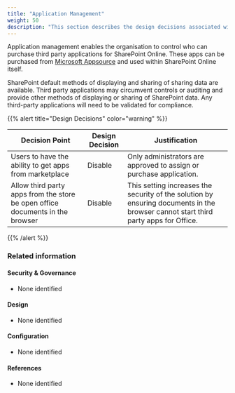 ```yaml
---
title: "Application Management"
weight: 50
description: "This section describes the design decisions associated with SharePoint Application Management for system(s) built using ASD's Blueprint for Secure Cloud."
---
```


Application management enables the organisation to control who can purchase third party applications for SharePoint Online. These apps can be purchased from [Microsoft Appsource](https://appsource.microsoft.com/marketplace/apps?product=sharepoint) and used within SharePoint Online itself.

SharePoint default methods of displaying and sharing of sharing data are available. Third party applications may circumvent controls or auditing and provide other methods of displaying or sharing of SharePoint data. Any third-party applications will need to be validated for compliance.

{{% alert title="Design Decisions" color="warning" %}}

| Decision Point                                                                | Design Decision | Justification                                                                                                                      |
|-------------------------------------------------------------------------------|-----------------|------------------------------------------------------------------------------------------------------------------------------------|
| Users to have the ability to get apps from marketplace                        | Disable         | Only administrators are approved to assign or purchase application.                                                                |
| Allow third party apps from the store be open office documents in the browser | Disable         | This setting increases the security of the solution by ensuring documents in the browser cannot start third party apps for Office. |

{{% /alert %}}

### Related information

#### Security & Governance

* None identified

#### Design

* None identified

#### Configuration

* None identified

#### References

* None identified
